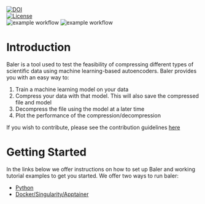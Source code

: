 [![DOI](https://zenodo.org/badge/576188110.svg)](https://zenodo.org/badge/latestdoi/576188110)\
[![License](https://img.shields.io/badge/License-Apache_2.0-blue.svg)](https://opensource.org/licenses/Apache-2.0)\
![example workflow](https://github.com/baler-compressor/baler/actions/workflows/test_and_lint.yaml/badge.svg)
![example workflow](https://github.com/baler-compressor/baler/actions/workflows/docker.yaml/badge.svg)

# Introduction
Baler is a tool used to test the feasibility of compressing different types of scientific data using machine learning-based autoencoders. Baler provides you with an easy way to:
1. Train a machine learning model on your data
2. Compress your data with that model. This will also save the compressed file and model
3. Decompress the file using the model at a later time
4. Plot the performance of the compression/decompression

If you wish to contribute, please see the contribution guidelines [here](https://github.com/baler-compressor/baler/blob/main/docs/CONTRIBUTING.md)


# Getting Started #
In the links below we offer instructions on how to set up Baler and working tutorial examples to get you started. We offer two ways to run baler:
* [Python](docs/setup/python_setup.md)
* [Docker/Singularity/Apptainer](docs/setup/docker_setup.md)
